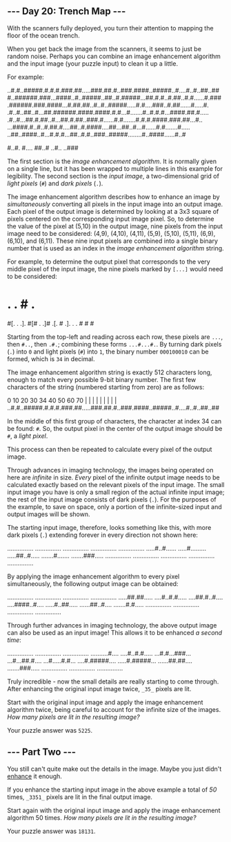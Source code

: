 \--- Day 20: Trench Map --- ---------------------------  With the scanners fully deployed, you turn their attention to mapping the floor of the ocean trench.  When you get back the image from the scanners, it seems to just be random noise. Perhaps you can combine an image enhancement algorithm and the input image (your puzzle input) to clean it up a little.  For example:  ..#.#..#####.#.#.#.###.##.....###.##.#..###.####..#####..#....#..#..##..## #..######.###...####..#..#####..##..#.#####...##.#.#..#.##..#.#......#.### .######.###.####...#.##.##..#..#..#####.....#.#....###..#.##......#.....#. .#..#..##..#...##.######.####.####.#.#...#.......#..#.#.#...####.##.#..... .#..#...##.#.##..#...##.#.##..###.#......#.#.......#.#.#.####.###.##...#.. ...####.#..#..#.##.#....##..#.####....##...##..#...#......#.#.......#..... ..##..####..#...#.#.#...##..#.#..###..#####........#..####......#..#  #..#. #.... ##..# ..#.. ..###   The first section is the _image enhancement algorithm_. It is normally given on a single line, but it has been wrapped to multiple lines in this example for legibility. The second section is the _input image_, a two-dimensional grid of _light pixels_ (`#`) and _dark pixels_ (`.`).  The image enhancement algorithm describes how to enhance an image by _simultaneously_ converting all pixels in the input image into an output image. Each pixel of the output image is determined by looking at a 3x3 square of pixels centered on the corresponding input image pixel. So, to determine the value of the pixel at (5,10) in the output image, nine pixels from the input image need to be considered: (4,9), (4,10), (4,11), (5,9), (5,10), (5,11), (6,9), (6,10), and (6,11). These nine input pixels are combined into a single binary number that is used as an index in the _image enhancement algorithm_ string.  For example, to determine the output pixel that corresponds to the very middle pixel of the input image, the nine pixels marked by `[...]` would need to be considered:  # . . # . #[. . .]. #[# . .]# .[. # .]. . . # # #   Starting from the top-left and reading across each row, these pixels are `...`, then `#..`, then `.#.`; combining these forms `...#...#.`. By turning dark pixels (`.`) into `0` and light pixels (`#`) into `1`, the binary number `000100010` can be formed, which is `34` in decimal.  The image enhancement algorithm string is exactly 512 characters long, enough to match every possible 9-bit binary number. The first few characters of the string (numbered starting from zero) are as follows:  0 10 20 30 34 40 50 60 70 | | | | | | | | | ..#.#..#####.#.#.#.###.##.....###.##.#..###.####..#####..#....#..#..##..##   In the middle of this first group of characters, the character at index 34 can be found: `#`. So, the output pixel in the center of the output image should be `#`, a _light pixel_.  This process can then be repeated to calculate every pixel of the output image.  Through advances in imaging technology, the images being operated on here are _infinite_ in size. _Every_ pixel of the infinite output image needs to be calculated exactly based on the relevant pixels of the input image. The small input image you have is only a small region of the actual infinite input image; the rest of the input image consists of dark pixels (`.`). For the purposes of the example, to save on space, only a portion of the infinite-sized input and output images will be shown.  The starting input image, therefore, looks something like this, with more dark pixels (`.`) extending forever in every direction not shown here:  ............... ............... ............... ............... ............... .....#..#...... .....#......... .....##..#..... .......#....... .......###..... ............... ............... ............... ............... ...............   By applying the image enhancement algorithm to every pixel simultaneously, the following output image can be obtained:  ............... ............... ............... ............... .....##.##..... ....#..#.#..... ....##.#..#.... ....####..#.... .....#..##..... ......##..#.... .......#.#..... ............... ............... ............... ...............   Through further advances in imaging technology, the above output image can also be used as an input image! This allows it to be enhanced _a second time_:  ............... ............... ............... ..........#.... ....#..#.#..... ...#.#...###... ...#...##.#.... ...#.....#.#... ....#.#####.... .....#.#####... ......##.##.... .......###..... ............... ............... ...............   Truly incredible - now the small details are really starting to come through. After enhancing the original input image twice, `_35_` pixels are lit.  Start with the original input image and apply the image enhancement algorithm twice, being careful to account for the infinite size of the images. _How many pixels are lit in the resulting image?_  Your puzzle answer was `5225`.  \--- Part Two --- -----------------  You still can't quite make out the details in the image. Maybe you just didn't [enhance](https://en.wikipedia.org/wiki/Kernel_(image_processing)) it enough.  If you enhance the starting input image in the above example a total of _50_ times, `_3351_` pixels are lit in the final output image.  Start again with the original input image and apply the image enhancement algorithm 50 times. _How many pixels are lit in the resulting image?_  Your puzzle answer was `18131`.
